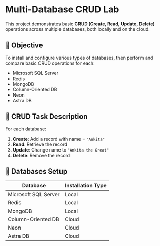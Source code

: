 # Multi-Database CRUD Lab

This project demonstrates basic **CRUD (Create, Read, Update, Delete)** operations across multiple databases, both locally and on the cloud.

## 📌 Objective

To install and configure various types of databases, then perform and compare basic CRUD operations for each:

- Microsoft SQL Server
- Redis
- MongoDB
- Column-Oriented DB 
- Neon 
- Astra DB 

## 🚀 CRUD Task Description

For each database:

1. **Create**: Add a record with name = `"Ankita"`
2. **Read**: Retrieve the record
3. **Update**: Change name to `"Ankita the Great"`
4. **Delete**: Remove the record

## 🧱 Databases Setup

| Database           | Installation Type | 
|--------------------|-------------------|
| Microsoft SQL Server | Local           |
| Redis               | Local            |
| MongoDB             | Local            | 
| Column-Oriented DB  | Cloud            | 
| Neon                | Cloud            | 
| Astra DB            | Cloud            | 


